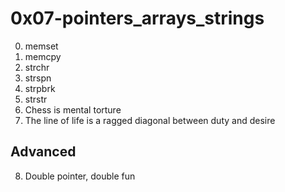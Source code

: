 <h1>0x07-pointers_arrays_strings</h1>

00. memset<br>
01. memcpy<br>
02. strchr<br>
03. strspn<br>
04. strpbrk<br>
05. strstr<br>
06. Chess is mental torture<br>
07. The line of life is a ragged diagonal between duty and desire<br>

<h2>Advanced</h2>

08. Double pointer, double fun<br>
